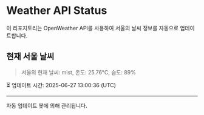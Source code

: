 
# Weather API Status

이 리포지토리는 OpenWeather API를 사용하여 서울의 날씨 정보를 자동으로 업데이트합니다.

## 현재 서울 날씨
> 서울의 현재 날씨: mist, 온도: 25.76°C, 습도: 89%

⏳ 업데이트 시간: 2025-06-27 13:00:36 (UTC)

---
자동 업데이트 봇에 의해 관리됩니다.
